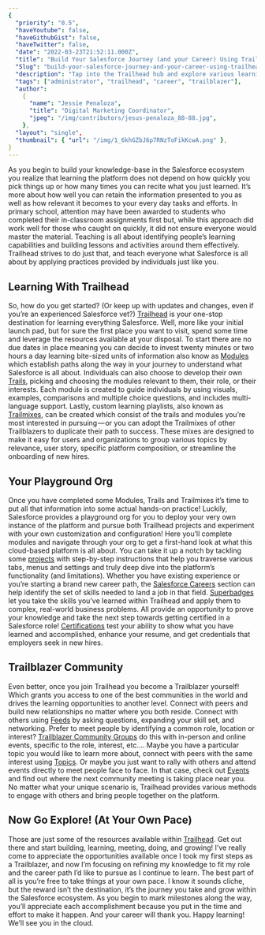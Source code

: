 ```yaml
---
{
  "priority": "0.5",
  "haveYoutube": false,
  "haveGithubGist": false,
  "haveTwitter": false,
  "date": "2022-03-23T21:52:11.000Z",
  "title": "Build Your Salesforce Journey (and your Career) Using Trailhead",
  "Slug": "build-your-salesforce-journey-and-your-career-using-trailhead",
  "description": "Tap into the Trailhead hub and explore various learning options to open up new opportunities. All at your own pace..",
  "tags": ["administrator", "trailhead", "career", "trailblazer"],
  "author":
    {
      "name": "Jessie Penaloza",
      "title": "Digital Marketing Coordinator",
      "jpeg": "/img/contributors/jesus-penaloza_88-88.jpg",
    },
  "layout": "single",
  "thumbnail": { "url": "/img/1_6khGZbJ6p7RNzToFikKcwA.png" },
}
---
```


As you begin to build your knowledge-base in the Salesforce ecosystem you realize that learning the platform does not depend on how quickly you pick things up or how many times you can recite what you just learned. It’s more about how well you can retain the information presented to you as well as how relevant it becomes to your every day tasks and efforts. In primary school, attention may have been awarded to students who completed their in-classroom assignments first but, while this approach did work well for those who caught on quickly, it did not ensure everyone would master the material. Teaching is all about identifying people’s learning capabilities and building lessons and activities around them effectively.
Trailhead strives to do just that, and teach everyone what Salesforce is all about by applying practices provided by individuals just like you.

## Learning With Trailhead

So, how do you get started? (Or keep up with updates and changes, even if you’re an experienced Salesforce vet?)
[Trailhead](https://trailhead.salesforce.com/) is your one-stop destination for learning everything Salesforce. Well, more like your initial launch pad, but for sure the first place you want to visit, spend some time and leverage the resources available at your disposal.
To start there are no due dates in place meaning you can decide to invest twenty minutes or two hours a day learning bite-sized units of information also know as [Modules](https://trailhead.salesforce.com/modules) which establish paths along the way in your journey to understand what Salesforce is all about. Individuals can also choose to develop their own [Trails](https://trailhead.salesforce.com/trails), picking and choosing the modules relevant to them, their role, or their interests. Each module is created to guide individuals by using visuals, examples, comparisons and multiple choice questions, and includes multi-language support. Lastly, custom learning playlists, also known as [Trailmixes](https://trailhead.salesforce.com/trailmixes), can be created which consist of the trails and modules you’re most interested in pursuing — or you can adopt the Trailmixes of other Trailblazers to duplicate their path to success. These mixes are designed to make it easy for users and organizations to group various topics by relevance, user story, specific platform composition, or streamline the onboarding of new hires.

## Your Playground Org

Once you have completed some Modules, Trails and Trailmixes it’s time to put all that information into some actual hands-on practice! Luckily, Salesforce provides a playground org for you to deploy your very own instance of the platform and pursue both Trailhead projects and experiment with your own customization and configuration! Here you’ll complete modules and navigate through your org to get a first-hand look at what this cloud-based platform is all about. You can take it up a notch by tackling some [projects](https://trailhead.salesforce.com/projects) with step-by-step instructions that help you traverse various tabs, menus and settings and truly deep dive into the platform’s functionality (and limitations).
Whether you have existing experience or you’re starting a brand new career path, the [Salesforce Careers](https://trailhead.salesforce.com/career-path/) section can help identify the set of skills needed to land a job in that field. [Superbadges](https://trailhead.salesforce.com/superbadges) let you take the skills you’ve learned within Trailhead and apply them to complex, real-world business problems. All provide an opportunity to prove your knowledge and take the next step towards getting certified in a Salesforce role! [Certifications](https://trailhead.salesforce.com/en/credentials/administratoroverview/) test your ability to show what you have learned and accomplished, enhance your resume, and get credentials that employers seek in new hires.

## Trailblazer Community

Even better, once you join Trailhead you become a Trailblazer yourself! Which grants you access to one of the best communities in the world and drives the learning opportunities to another level. Connect with peers and build new relationships no matter where you both reside. Connect with others using [Feeds](https://trailhead.salesforce.com/trailblazer-community/feed) by asking questions, expanding your skill set, and networking. Prefer to meet people by identifying a common role, location or interest? [Trailblazer Community Groups](https://trailhead.salesforce.com/en/trailblazer-community/groups) do this with in-person and online events, specific to the role, interest, etc…. Maybe you have a particular topic you would like to learn more about, connect with peers with the same interest using [Topics](https://trailhead.salesforce.com/trailblazer-community/topics). Or maybe you just want to rally with others and attend events directly to meet people face to face. In that case, check out [Events](https://trailhead.salesforce.com/community/events) and find out where the next community meeting is taking place near you. No matter what your unique scenario is, Trailhead provides various methods to engage with others and bring people together on the platform.

## Now Go Explore! (At Your Own Pace)

Those are just some of the resources available within [Trailhead](https://trailhead.salesforce.com/). Get out there and start building, learning, meeting, doing, and growing! I’ve really come to appreciate the opportunities available once I took my first steps as a Trailblazer, and now I’m focusing on refining my knowledge to fit my role and the career path I’d like to pursue as I continue to learn.
The best part of all is you’re free to take things at your own pace. I know it sounds cliche, but the reward isn’t the destination, it’s the journey you take and grow within the Salesforce ecosystem. As you begin to mark milestones along the way, you’ll appreciate each accomplishment because you put in the time and effort to make it happen. And your career will thank you.
Happy learning! We’ll see you in the cloud.
